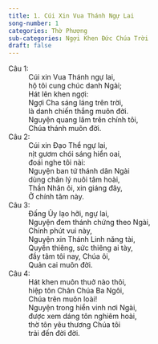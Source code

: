 ```yaml
---
title: 1. Cúi Xin Vua Thánh Ngự Lai
song-number: 1
categories: Thờ Phượng
sub-categories: Ngợi Khen Đức Chúa Trời
draft: false
---
```

<dl><dt>Câu 1:</dt><dd data-verse="1">Cúi xin Vua Thánh ngự lai, <br/>hộ tôi cung chúc danh Ngài; <br/>Hát lên khen ngợi: <br/>Ngợi Cha sáng láng trên trời, <br/>là danh chiến thắng muôn đời. <br/>Nguyện quang lâm trên chính tôi, <br/>Chúa thánh muôn đời. </dd><dt>Câu 2:</dt><dd data-verse="2">Cúi xin Đạo Thể ngự lai, <br/>nịt gươm chói sáng hiển oai, <br/>đoái nghe tôi nài: <br/>Nguyện ban tứ thánh dân Ngài <br/>dùng chân lý nuôi tâm hoài, <br/>Thần Nhân ôi, xin giáng đây, <br/>Ở chính tâm này. </dd><dt>Câu 3:</dt><dd data-verse="3">Đấng Ủy lạo hỡi, ngự lai, <br/>Nguyện đem thánh chứng theo Ngài, <br/>Chính phút vui này, <br/>Nguyện xin Thánh Linh năng tài, <br/>Quyền thiêng, sức thiêng ai tày, <br/>đầy tâm tôi nay, Chúa ôi, <br/>Quản cai muôn đời. </dd><dt>Câu 4:</dt><dd data-verse="4">Hát khen muôn thuở nào thôi, <br/>hiệp tôn Chân Chúa Ba Ngôi, <br/>Chúa trên muôn loài! <br/>Nguyện trong hiển vinh nơi Ngài, <br/>được xem dáng tôn nghiêm hoài, <br/>thờ tôn yêu thương Chúa tôi <br/>trải đến đời đời. </dd></dl>